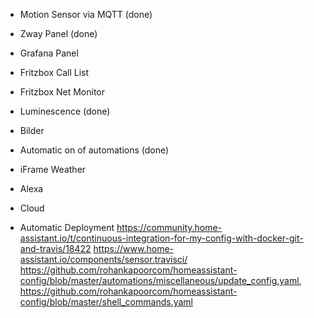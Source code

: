 * Motion Sensor via MQTT (done)
* Zway Panel (done)
* Grafana Panel
* Fritzbox Call List
* Fritzbox Net Monitor
* Luminescence (done)

* Bilder
* Automatic on of automations (done)

* iFrame Weather

* Alexa

* Cloud

* Automatic Deployment 
    https://community.home-assistant.io/t/continuous-integration-for-my-config-with-docker-git-and-travis/18422
    https://www.home-assistant.io/components/sensor.travisci/
    https://github.com/rohankapoorcom/homeassistant-config/blob/master/automations/miscellaneous/update_config.yaml, https://github.com/rohankapoorcom/homeassistant-config/blob/master/shell_commands.yaml